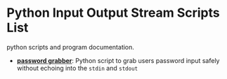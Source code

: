 
# Python Input Output Stream Scripts List
python scripts and program documentation.
* [**password grabber**](https://github.com/endalk200/python-cookbook/blob/main/src/io/password_grabber.py):
  Python script to grab users password input safely without echoing into the `stdin` and `stdout`